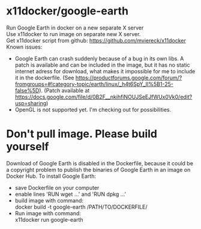 # x11docker/google-earth
Run Google Earth in docker on a new separate X server<br>
Use x11docker to run image on separate new X server.<br>
Get x11docker script from github: https://github.com/mviereck/x11docker<br>
Known issues:
 - Google Earth can crash suddenly because of a bug in its own libs. A patch is available and can be included in the image, but it has no static internet adress for download, what makes it impossible for me to include it in the dockerfile. (See https://productforums.google.com/forum/?fromgroups=#!category-topic/earth/linux/_h4t6SpY_II%5B1-25-false%5D). (Patch available at https://docs.google.com/file/d/0B2F__nkihfiNOUJSeEJfWUx0Vk0/edit?usp=sharing)
 - OpenGL is not supported yet. I'm checking out for possibilities.

# Don't pull image. Please build yourself
Download of Google Earth is disabled in the Dockerfile,
because it could be a copyright problem to publish 
the binaries of Google Earth in an image on Docker Hub.
To install Google Earth:
  * save Dockerfile on your computer
  * enable lines 'RUN wget ...' and 'RUN dpkg ...'
  * build image with command:<br>
    docker build -t google-earth /PATH/TO/DOCKERFILE/
  * Run image with command:<br>
    x11docker run google-earth
